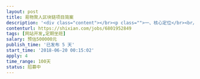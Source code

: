 ```yaml
---                
layout: post       
title: 易物聚人区块链项目简案           
description: '<div class="content"></br><p class="">一、核心定位</br><br/>1、为易物行业长久发展奠定数字化基础。</br><br/>2、助力易物聚人联盟系统全面转型升级，让会员共享稳定成长收益。</br><br/>二、远景目标</br><br/>基于易物聚人为核心业务的全球数字资产财富引领者</br><br/>三、商业模式</br><br/>在现有业务上叠加区块链技术，主要体现为：</br><br/>1、置换产品朔源上链；</br><br/>2、债权债务客户资料上链；</br><br/>3、置换经纪客户关系上链。 </br><br/>四、盈利模式</br><br/>1、数字货币溢价</br><br/>2、职权债务数据增值</br><br/>五、区别</br><br/>体现形式	价值体现	数量与价格	增值业务</br><br/>目前积分	应用	无限数量，价格恒定	 无</br><br/>数字货币	应用与交易	总量恒定，价值稳升	数据增值空间</br><br/>六、市场运行</br><br/>1、发行易物聚人数字货币，即可以作为业务奖励发放，在系统内部流通，也可以作为数字资产持有待升值。</br><br/>2、会员注册、消费过程中给与易物聚人数字货币作为奖励，同时设立分红体系，每周拿出收取的总体利润的80%以抽奖形式返还会员。</br><br/>3、条件成熟，将易物聚人数字货币作为整合置换市场的基础，通过并购重组做大做强市值。</br><br/>4、引入若干家数字货币市值管理团队，提供优惠政策，市值管理团队的入驻提高交易平台的活跃度。</br><br/>七、发行方案</br><br/>总量100亿枚，公开发行40亿枚，挖矿奖励20亿枚，市场运作及社群奖励20亿枚，基金会持有20亿枚。</br><br/>八、资金预算</br><br/>项目	预算	说明</br><br/>代币开发	        万	建立在BTM基础上的侧链，专业矿机挖矿</br><br/>DAPP开发	万	重新架构电商系统，使之有钱包及代币交易功能</br><br/>交易所上线	万	先上泰国交易所，使之具备价值体现功能</br><br/>方案与软文	万	撰写方案及通过区块链媒体宣传</br></p></br></div>'     
contenturl: https://shixian.com/jobs/6801952849      
tags: [网站开发,定期坐班]            
salary: 预估500000元          
publish_time: '已发布 5 天'         
start_time: '2018-06-20 00:15:02'           
apply: 4                   
time_range: 100天              
status: 招募中                  
---                 
```

